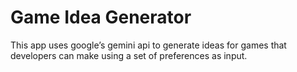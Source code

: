 # Game Idea Generator

This app uses google’s gemini api to generate ideas for games that developers can make using a set of preferences as input.